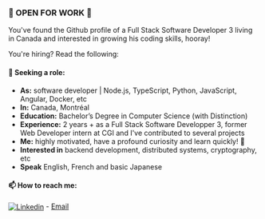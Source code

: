 ### 🔭 OPEN FOR WORK 🔭

You've found the Github profile of a Full Stack Software Developer 3 living in Canada and interested in growing his coding skills, hooray!

You're hiring? Read the following:

#### 🔎 Seeking a role:
* __As:__ software developer | Node.js, TypeScript, Python, JavaScript, Angular, Docker, etc
* __In:__ Canada, Montréal
* __Education:__ Bachelor’s Degree in Computer Science (with Distinction)
* __Experience:__ 2 years + as a Full Stack Software Developper 3, former Web Developer intern at CGI and I've contributed to several projects
* __Me:__ highly motivated, have a profound curiosity and learn quickly! 👯
* __Interested in__ backend development, distributed systems, cryptography, etc
* __Speak__ English, French and basic Japanese

#### 📫 How to reach me: 
<a href="https://www.linkedin.com/in/bastiendecorte/"><img align="center" alt="Linkedin" src="https://img.shields.io/badge/linkedin-%230077B5.svg?&style=for-the-badge&logo=linkedin&logoColor=white"/></a> - [Email](mailto:bastiendct@gmail.com)  



<!--
**bo0st3r/bo0st3r** is a ✨ _special_ ✨ repository because its `README.md` (this file) appears on your GitHub profile.

Here are some ideas to get you started:

- 🔭 I’m currently working on ...
- 🌱 I’m currently learning ...
- 👯 I’m looking to collaborate on ...
- 🤔 I’m looking for help with ...
- 💬 Ask me about ...
- 📫 How to reach me: ...
- 😄 Pronouns: ...
- ⚡ Fun fact: ...
-->
